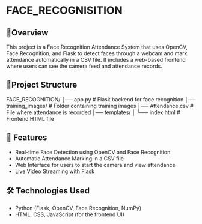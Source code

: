 # FACE_RECOGNISITION

## 📌Overview
This project is a Face Recognition Attendance System that uses OpenCV, Face Recognition, and Flask to detect faces through a webcam and mark attendance automatically in a CSV file. It includes a web-based frontend where users can see the camera feed and attendance records.

## 📂Project Structure
FACE_RECOGNITION/
│── app.py                 # Flask backend for face recognition
│── training_images/       # Folder containing training images
│── Attendance.csv         # File where attendance is recorded
│── templates/
│   └── index.html         # Frontend HTML file


## 🚀 Features
- Real-time Face Detection using OpenCV and Face Recognition
- Automatic Attendance Marking in a CSV file
- Web Interface for users to start the camera and view attendance
- Live Video Streaming with Flask

## 🛠️ Technologies Used
- Python (Flask, OpenCV, Face Recognition, NumPy)
- HTML, CSS, JavaScript (for the frontend UI)



